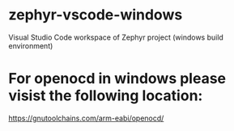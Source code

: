 # zephyr-vscode-windows
Visual Studio Code workspace of Zephyr project (windows build environment)

# For openocd in windows please visist the following location:
https://gnutoolchains.com/arm-eabi/openocd/
